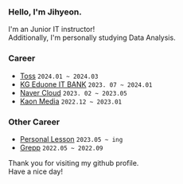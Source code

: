 ### Hello, I'm Jihyeon.

I'm an Junior IT instructor!
<br>Additionally, I'm personally studying Data Analysis.</br>

### Career

- [Toss](https://toss.im/) `2024.01 ~ 2024.03`
- [KG Eduone IT BANK](https://it-kgedu1.kr/?gad_source=1&gclid=Cj0KCQiAwP6sBhDAARIsAPfK_wYnaHORbfDWHacFG6B-mlXbUVJur3juzD4j69BPIdyx1dqeTly2u3saAqUvEALw_wcB) `2023. 07 ~ 2024.01`
- [Naver Cloud](https://www.ncloud.com/) `2023. 02 ~ 2023.05`
- [Kaon Media](http://www.kaonmedia.co.kr/) `2022.12 ~ 2023.01`

### Other Career
- [Personal Lesson](https://quaint-parmesan-a5e.notion.site/Personal-Lesson-Review-c04e13017ccc43a3b57dccb9a3e4d4c7?pvs=4) `2023.05 ~ ing`
- [Grepp](https://www.grepp.co/) `2022.05 ~ 2022.09`


Thank you for visiting my github profile.
<br>Have a nice day!</br>
